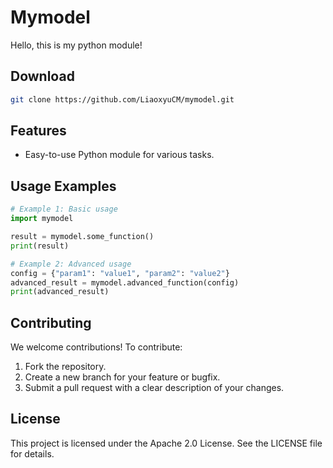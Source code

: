 # Mymodel
Hello, this is my python module!

## Download
``` bash
git clone https://github.com/LiaoxyuCM/mymodel.git
```

## Features
- Easy-to-use Python module for various tasks.

## Usage Examples
``` py
# Example 1: Basic usage
import mymodel

result = mymodel.some_function()
print(result)

# Example 2: Advanced usage
config = {"param1": "value1", "param2": "value2"}
advanced_result = mymodel.advanced_function(config)
print(advanced_result)
```

## Contributing
We welcome contributions! To contribute:
1. Fork the repository.
2. Create a new branch for your feature or bugfix.
3. Submit a pull request with a clear description of your changes.

## License
This project is licensed under the Apache 2.0 License. See the LICENSE file for details.
